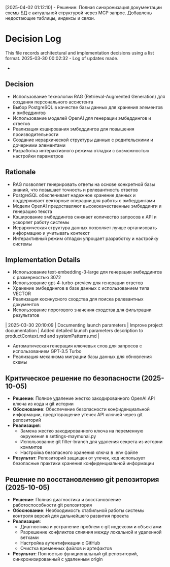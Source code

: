 [2025-04-02 01:12:10] - Решение: Полная синхронизация документации схемы БД с актуальной структурой через MCP запрос. Добавлены недостающие таблицы, индексы и связи.
# Decision Log

This file records architectural and implementation decisions using a list format.
2025-03-30 00:02:32 - Log of updates made.

*

## Decision

* Использование технологии RAG (Retrieval-Augmented Generation) для создания персонального ассистента
* Выбор PostgreSQL в качестве базы данных для хранения элементов и эмбеддингов
* Использование моделей OpenAI для генерации эмбеддингов и ответов
* Реализация кэширования эмбеддингов для повышения производительности
* Создание иерархической структуры данных с родительскими и дочерними элементами
* Разработка интерактивного режима отладки с возможностью настройки параметров

## Rationale 

* RAG позволяет генерировать ответы на основе конкретной базы знаний, что повышает точность и релевантность ответов
* PostgreSQL обеспечивает надежное хранение данных и поддерживает векторные операции для работы с эмбеддингами
* Модели OpenAI предоставляют высококачественные эмбеддинги и генерацию текста
* Кэширование эмбеддингов снижает количество запросов к API и ускоряет работу системы
* Иерархическая структура данных позволяет лучше организовать информацию и учитывать контекст
* Интерактивный режим отладки упрощает разработку и настройку системы

## Implementation Details

* Использование text-embedding-3-large для генерации эмбеддингов с размерностью 3072
* Использование gpt-4-turbo-preview для генерации ответов
* Хранение эмбеддингов в базе данных с использованием типа VECTOR
* Реализация косинусного сходства для поиска релевантных документов
* Использование порогового значения сходства для фильтрации результатов

| 2025-03-30 20:10:09 | Documenting launch parameters | Improve project documentation | Added detailed launch parameters description to productContext.md and systemPatterns.md |
* Автоматическая генерация ключевых слов для запросов с использованием GPT-3.5 Turbo
* Реализация механизма миграции базы данных для обновления схемы

## Критическое решение по безопасности (2025-10-05)
* **Решение**: Полное удаление жестко закодированного OpenAI API ключа из кода и git истории
* **Обоснование**: Обеспечение безопасности конфиденциальной информации, предотвращение утечек API ключей через git репозиторий
* **Реализация**:
  - Замена жестко закодированного ключа на переменную окружения в settings-maymunai.py
  - Использование git filter-branch для удаления секрета из истории коммитов
  - Настройка безопасного хранения ключа в .env файле
* **Результат**: Репозиторий защищен от утечек, код использует безопасные практики хранения конфиденциальной информации

## Решение по восстановлению git репозитория (2025-10-05)
* **Решение**: Полная диагностика и восстановление работоспособности git репозитория
* **Обоснование**: Необходимость стабильной работы системы контроля версий для дальнейшего развития проекта
* **Реализация**:
  - Диагностика и устранение проблем с git индексом и объектами
  - Разрешение конфликтов слияния между локальной и удаленной ветками
  - Настройка аутентификации с GitHub
  - Очистка временных файлов и артефактов
* **Результат**: Полностью функциональный git репозиторий, синхронизированный с удаленным origin